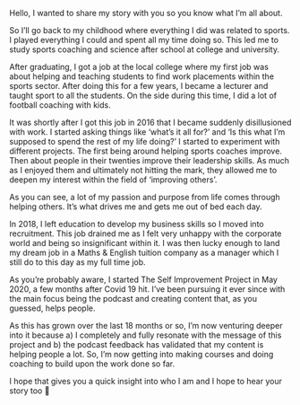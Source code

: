 Hello, I wanted to share my story with you so you know what I’m all about.

So I’ll go back to my childhood where everything I did was related to sports. I played everything I could and spent all
my time doing so. This led me to study sports coaching and science after school at college and university.

After graduating, I got a job at the local college where my first job was about helping and teaching students to find
work placements within the sports sector. After doing this for a few years, I became a lecturer and taught sport to all
the students. On the side during this time, I did a lot of football coaching with kids.

It was shortly after I got this job in 2016 that I became suddenly disillusioned with work. I started asking things like
‘what’s it all for?’ and ‘Is this what I’m supposed to spend the rest of my life doing?’ I started to experiment with
different projects. The first being around helping sports coaches improve. Then about people in their twenties improve
their leadership skills. As much as I enjoyed them and ultimately not hitting the mark, they allowed me to deepen my
interest within the field of ‘improving others’.

As you can see, a lot of my passion and purpose from life comes through helping others. It’s what drives me and gets me
out of bed each day.

In 2018, I left education to develop my business skills so I moved into recruitment. This job drained me as I felt very
unhappy with the corporate world and being so insignificant within it. I was then lucky enough to land my dream job in a
Maths & English tuition company as a manager which I still do to this day as my full time job.

As you’re probably aware, I started The Self Improvement Project in May 2020, a few months after Covid 19 hit. I’ve been
pursuing it ever since with the main focus being the podcast and creating content that, as you guessed, helps people.

As this has grown over the last 18 months or so, I’m now venturing deeper into it because a) I completely and fully
resonate with the message of this project and b) the podcast feedback has validated that my content is helping people a
lot. So, I’m now getting into making courses and doing coaching to build upon the work done so far.

I hope that gives you a quick insight into who I am and I hope to hear your story too 🙂 
